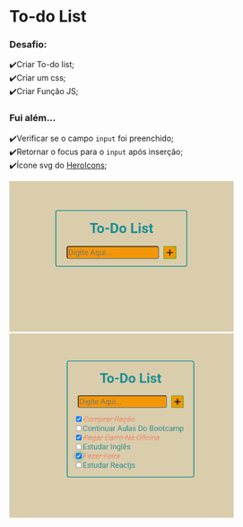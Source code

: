# To-do List

### Desafio:
✔️Criar To-do list; </br>
✔️Criar um css; </br>
✔️Criar Função JS; </br>

### Fui além...
✔️Verificar se o campo `input` foi preenchido; </br>
✔️Retornar o focus para o `input` após inserção; </br>
✔️Ícone svg do [HeroIcons](https://heroicons.com/); </br>

<img src="https://github.com/BrunoSobralDEV/Bootcamp-Inter/blob/main/javascript/introducao/to-do-list/fase-inicial.PNG" alt="to-do vazio" width="400px">
<img src="https://github.com/BrunoSobralDEV/Bootcamp-Inter/blob/main/javascript/introducao/to-do-list/checked.PNG" alt="to-do preenchido" width="400px">
